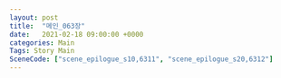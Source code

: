 ```yaml
---
layout: post
title:  "메인_063장"
date:   2021-02-18 09:00:00 +0000
categories: Main
Tags: Story Main
SceneCode: ["scene_epilogue_s10,6311", "scene_epilogue_s20,6312"]
---
```

